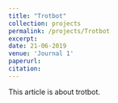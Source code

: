 ```yaml
---
title: "Trotbot"
collection: projects
permalink: /projects/Trotbot
excerpt: 
date: 21-06-2019
venue: 'Journal 1'
paperurl: 
citation: 
---
```


This article is about trotbot. 